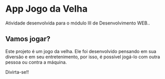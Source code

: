 # App Jogo da Velha

Atividade desenvolvida para o módulo III de Desenvolvimento WEB..

## Vamos jogar?

Este projeto é um jogo da velha. Ele foi desenvolvido pensando em sua diversão e em seu entretenimento, por isso, é possível jogá-lo com outra pessoa ou contra a máquina.

Divirta-se!!
